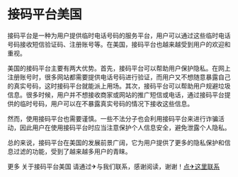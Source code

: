 # 接码平台美国

接码平台是一种为用户提供临时电话号码的服务平台，用户可以通过这些临时电话号码接收短信验证码、注册账号等。在美国，接码平台也越来越受到用户的欢迎和重视。

美国的接码平台主要有两大优势。首先，接码平台可以帮助用户保护隐私。在网上注册账号时，很多网站都需要提供电话号码进行验证，而用户又不想随意暴露自己的真实号码，这时接码平台就能派上用场。其次，接码平台可以帮助用户规避垃圾信息。很多时候，用户并不想接收商家或网站的推广短信或电话，通过接码平台提供的临时号码，用户可以在不暴露真实号码的情况下接收这些信息。

然而，使用接码平台也需要谨慎。一些不法分子也会利用接码平台来进行诈骗活动，因此用户在使用接码平台时应当注意保护个人信息安全，避免泄露个人隐私。

总的来说，接码平台在美国的发展前景广阔，它为用户提供了更多的隐私保护和信息过滤的功能，受到了越来越多用户的青睐。

更多 关于接码平台美国 请通过✈与我们联系，感谢阅读，谢谢！[点✈这里联系](https://sms.k02.cc)